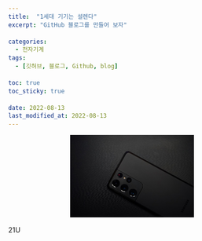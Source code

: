 ```yaml
---
title:  "1세대 기기는 설렌다"
excerpt: "GitHub 블로그를 만들어 보자"

categories:
  - 전자기계
tags:
  - [깃허브, 블로그, Github, blog]

toc: true
toc_sticky: true
 
date: 2022-08-13
last_modified_at: 2022-08-13
---
```


<center><img src="/images/2022-08-14/S21U.png" width="50%" height="50%"></center>

21U